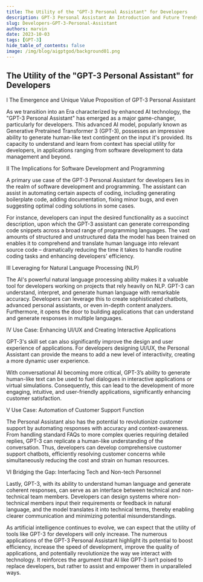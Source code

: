 ```yaml
---
title: The Utility of the "GPT-3 Personal Assistant" for Developers
description: GPT-3 Personal Assistant An Introduction and Future Trends
slug: Developers-GPT-3-Personal-Assistant
authors: marvin
date: 2023-10-03
tags: [GPT-3]
hide_table_of_contents: false
image: /img/blog/aigptgod/background01.png
---
```


## The Utility of the "GPT-3 Personal Assistant" for Developers

I The Emergence and Unique Value Proposition of GPT-3 Personal Assistant

As we transition into an Era characterized by enhanced AI technology, the "GPT-3 Personal Assistant" has emerged as a major game-changer, particularly for developers. This advanced AI model, popularly known as Generative Pretrained Transformer 3 (GPT-3), possesses an impressive ability to generate human-like text contingent on the input it's provided. Its capacity to understand and learn from context has special utility for developers, in applications ranging from software development to data management and beyond.
<!--truncate-->

II The Implications for Software Development and Programming

A primary use case of the GPT-3 Personal Assistant for developers lies in the realm of software development and programming. The assistant can assist in automating certain aspects of coding, including generating boilerplate code, adding documentation, fixing minor bugs, and even suggesting optimal coding solutions in some cases.

For instance, developers can input the desired functionality as a succinct description, upon which the GPT-3 assistant can generate corresponding code snippets across a broad range of programming languages. The vast amounts of structured and unstructured data the model has been trained on enables it to comprehend and translate human language into relevant source code – dramatically reducing the time it takes to handle routine coding tasks and enhancing developers' efficiency.

III Leveraging for Natural Language Processing (NLP)

The AI's powerful natural language processing ability makes it a valuable tool for developers working on projects that rely heavily on NLP. GPT-3 can understand, interpret, and generate human language with remarkable accuracy. Developers can leverage this to create sophisticated chatbots, advanced personal assistants, or even in-depth content analyzers. Furthermore, it opens the door to building applications that can understand and generate responses in multiple languages.

IV Use Case: Enhancing UI/UX and Creating Interactive Applications 

GPT-3's skill set can also significantly improve the design and user experience of applications. For developers designing UI/UX, the Personal Assistant can provide the means to add a new level of interactivity, creating a more dynamic user experience. 

With conversational AI becoming more critical, GPT-3’s ability to generate human-like text can be used to fuel dialogues in interactive applications or virtual simulations. Consequently, this can lead to the development of more engaging, intuitive, and user-friendly applications, significantly enhancing customer satisfaction.

V Use Case: Automation of Customer Support Function

The Personal Assistant also has the potential to revolutionize customer support by automating responses with accuracy and context-awareness. From handling standard FAQs to more complex queries requiring detailed replies, GPT-3 can replicate a human-like understanding of the conversation. Thus, developers can develop comprehensive customer support chatbots, efficiently resolving customer concerns while simultaneously reducing the cost and strain on human resources.

VI Bridging the Gap: Interfacing Tech and Non-tech Personnel

Lastly, GPT-3, with its ability to understand human language and generate coherent responses, can serve as an interface between technical and non-technical team members. Developers can design systems where non-technical members input their requirements or feedback in natural language, and the model translates it into technical terms, thereby enabling clearer communication and minimizing potential misunderstandings.

As artificial intelligence continues to evolve, we can expect that the utility of tools like GPT-3 for developers will only increase. The numerous applications of the GPT-3 Personal Assistant highlight its potential to boost efficiency, increase the speed of development, improve the quality of applications, and potentially revolutionize the way we interact with technology. It reinforces the argument that AI like GPT-3 isn’t poised to replace developers, but rather to assist and empower them in unparalleled ways.
